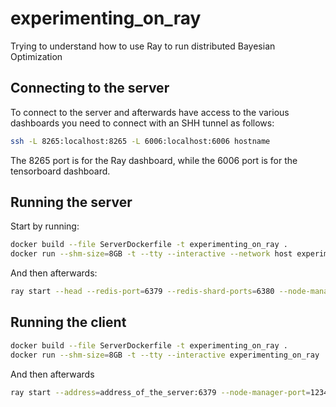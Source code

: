 # experimenting_on_ray
Trying to understand how to use Ray to run distributed Bayesian Optimization

## Connecting to the server
To connect to the server and afterwards have access to the various dashboards you need to connect with an SHH tunnel as follows:

```bash
ssh -L 8265:localhost:8265 -L 6006:localhost:6006 hostname
```

The 8265 port is for the Ray dashboard, while the 6006 port is for the tensorboard dashboard.

## Running the server
Start by running:

```bash
docker build --file ServerDockerfile -t experimenting_on_ray .
docker run --shm-size=8GB -t --tty --interactive --network host experimenting_on_ray
```

And then afterwards:

```bash
ray start --head --redis-port=6379 --redis-shard-ports=6380 --node-manager-port=12345 --object-manager-port=12346
```

## Running the client

```bash
docker build --file ServerDockerfile -t experimenting_on_ray .
docker run --shm-size=8GB -t --tty --interactive experimenting_on_ray
```

And then afterwards


```bash
ray start --address=address_of_the_server:6379 --node-manager-port=12345 --object-manager-port=12346
```
